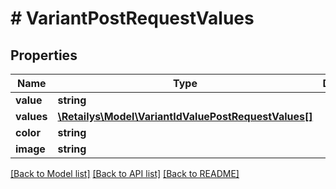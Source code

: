 # # VariantPostRequestValues

## Properties

Name | Type | Description | Notes
------------ | ------------- | ------------- | -------------
**value** | **string** |  | [optional]
**values** | [**\Retailys\Model\VariantIdValuePostRequestValues[]**](VariantIdValuePostRequestValues.md) |  | [optional]
**color** | **string** |  | [optional]
**image** | **string** |  | [optional]

[[Back to Model list]](../../README.md#models) [[Back to API list]](../../README.md#endpoints) [[Back to README]](../../README.md)
